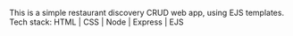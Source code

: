 This is a simple restaurant discovery CRUD web app, using EJS templates.
Tech stack: HTML | CSS | Node | Express | EJS
